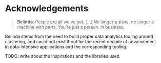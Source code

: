 # Acknowledgements

> **Belinda**: People are all we’ve got. [...] No longer a slave, no longer a machine with parts. You’re just a person. In business.

Belinda stems from the need to build proper data analytics tooling around clustering, and could not exist
if not for the recent decade of advancement in data-intensive applications and the corresponding tooling.

TODO: write about the inspirations and the libraries used.